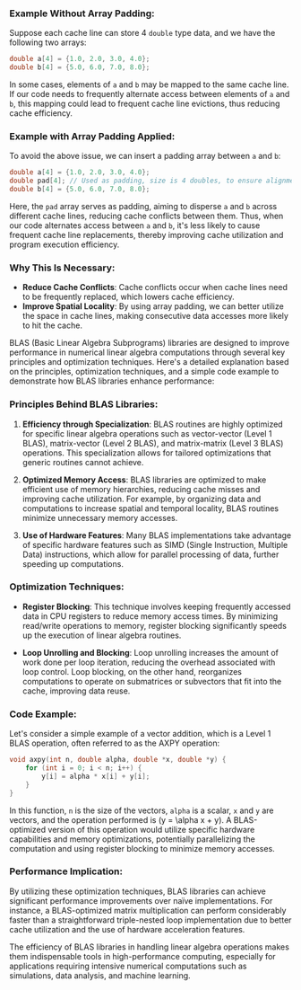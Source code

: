 
### Example Without Array Padding:
Suppose each cache line can store 4 `double` type data, and we have the following two arrays:
```c
double a[4] = {1.0, 2.0, 3.0, 4.0};
double b[4] = {5.0, 6.0, 7.0, 8.0};
```
In some cases, elements of `a` and `b` may be mapped to the same cache line. If our code needs to frequently alternate access between elements of `a` and `b`, this mapping could lead to frequent cache line evictions, thus reducing cache efficiency.

### Example with Array Padding Applied:
To avoid the above issue, we can insert a padding array between `a` and `b`:
```c
double a[4] = {1.0, 2.0, 3.0, 4.0};
double pad[4]; // Used as padding, size is 4 doubles, to ensure alignment with cache line size
double b[4] = {5.0, 6.0, 7.0, 8.0};
```
Here, the `pad` array serves as padding, aiming to disperse `a` and `b` across different cache lines, reducing cache conflicts between them. Thus, when our code alternates access between `a` and `b`, it's less likely to cause frequent cache line replacements, thereby improving cache utilization and program execution efficiency.

### Why This Is Necessary:
- **Reduce Cache Conflicts**: Cache conflicts occur when cache lines need to be frequently replaced, which lowers cache efficiency.
- **Improve Spatial Locality**: By using array padding, we can better utilize the space in cache lines, making consecutive data accesses more likely to hit the cache.

BLAS (Basic Linear Algebra Subprograms) libraries are designed to improve performance in numerical linear algebra computations through several key principles and optimization techniques. Here's a detailed explanation based on the principles, optimization techniques, and a simple code example to demonstrate how BLAS libraries enhance performance:

### Principles Behind BLAS Libraries:

1. **Efficiency through Specialization**: BLAS routines are highly optimized for specific linear algebra operations such as vector-vector (Level 1 BLAS), matrix-vector (Level 2 BLAS), and matrix-matrix (Level 3 BLAS) operations. This specialization allows for tailored optimizations that generic routines cannot achieve.

2. **Optimized Memory Access**: BLAS libraries are optimized to make efficient use of memory hierarchies, reducing cache misses and improving cache utilization. For example, by organizing data and computations to increase spatial and temporal locality, BLAS routines minimize unnecessary memory accesses.

3. **Use of Hardware Features**: Many BLAS implementations take advantage of specific hardware features such as SIMD (Single Instruction, Multiple Data) instructions, which allow for parallel processing of data, further speeding up computations.

### Optimization Techniques:

- **Register Blocking**: This technique involves keeping frequently accessed data in CPU registers to reduce memory access times. By minimizing read/write operations to memory, register blocking significantly speeds up the execution of linear algebra routines.

- **Loop Unrolling and Blocking**: Loop unrolling increases the amount of work done per loop iteration, reducing the overhead associated with loop control. Loop blocking, on the other hand, reorganizes computations to operate on submatrices or subvectors that fit into the cache, improving data reuse.

### Code Example:

Let's consider a simple example of a vector addition, which is a Level 1 BLAS operation, often referred to as the AXPY operation:
```c
void axpy(int n, double alpha, double *x, double *y) {
    for (int i = 0; i < n; i++) {
        y[i] = alpha * x[i] + y[i];
    }
}
```
In this function, `n` is the size of the vectors, `alpha` is a scalar, `x` and `y` are vectors, and the operation performed is \(y = \alpha x + y\). A BLAS-optimized version of this operation would utilize specific hardware capabilities and memory optimizations, potentially parallelizing the computation and using register blocking to minimize memory accesses.

### Performance Implication:

By utilizing these optimization techniques, BLAS libraries can achieve significant performance improvements over naïve implementations. For instance, a BLAS-optimized matrix multiplication can perform considerably faster than a straightforward triple-nested loop implementation due to better cache utilization and the use of hardware acceleration features.

The efficiency of BLAS libraries in handling linear algebra operations makes them indispensable tools in high-performance computing, especially for applications requiring intensive numerical computations such as simulations, data analysis, and machine learning.



